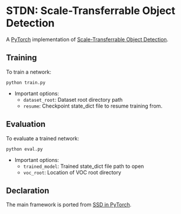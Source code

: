 # STDN: Scale-Transferrable Object Detection
A [PyTorch](http://pytorch.org/) implementation of [Scale-Transferrable Object Detection](http://openaccess.thecvf.com/content_cvpr_2018/CameraReady/1376.pdf).

## Training
To train a network:

```Shell
python train.py
```

- Important options:
  * `dataset_root`: Dataset root directory path
  * `resume`: Checkpoint state_dict file to resume training from.

## Evaluation
To evaluate a trained network:

```Shell
python eval.py
```

- Important options:
  * `trained_model`: Trained state_dict file path to open
  * `voc_root`: Location of VOC root directory
  
## Declaration

The main framework is ported from [SSD in PyTorch](https://github.com/amdegroot/ssd.pytorch).
  